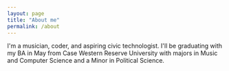 ```yaml
---
layout: page
title: "About me"
permalink: /about
---
```

I'm a musician, coder, and aspiring civic technologist. I'll be graduating with my BA in May from Case Western Reserve University with majors in Music and Computer Science and a Minor in Political Science.  

